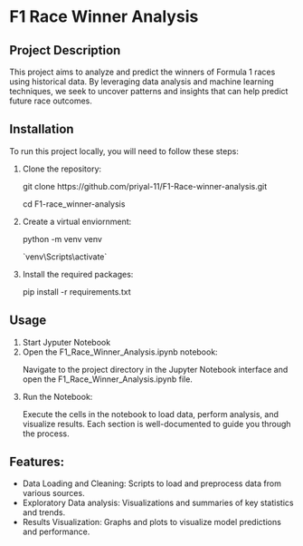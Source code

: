 <h1> F1 Race Winner Analysis</h1>
<h2> Project Description</h2>
<p>This project aims to analyze and predict the winners of Formula 1 races using historical data. By leveraging data analysis and machine learning techniques, we seek to uncover patterns and insights that can help predict future race outcomes.</p>
<h2>Installation</h2>
<p>To run this project locally, you will need to follow these steps:</p>
<ol>
  <li>Clone the repository:</li>
  <p>git clone https://github.com/priyal-11/F1-Race-winner-analysis.git</p>
  <p> cd F1-race_winner-analysis</p>
  <li> Create a virtual enviornment:</li>
  <p>python -m venv venv</p>
  <p>`venv\Scripts\activate`</p>
  <li>Install the required packages:</li>
  <p>pip install -r requirements.txt</p>
</ol>
<h2>Usage</h2>
<ol>
  <li>Start Jyputer Notebook</li>
  <li>Open the F1_Race_Winner_Analysis.ipynb notebook: </li>
  <p>Navigate to the project directory in the Jupyter Notebook interface and open the F1_Race_Winner_Analysis.ipynb file.</p>
  <li>Run the Notebook:</li>
  <p>Execute the cells in the notebook to load data, perform analysis, and visualize results. Each section is well-documented to guide you through the process.</p>
</ol>
<h2>Features:</h2>
<ul>
  <li>Data Loading and Cleaning: Scripts to load and preprocess data from various sources.</li>
  <li>Exploratory Data analysis: Visualizations and summaries of key statistics and trends.</li>
  <li>Results Visualization: Graphs and plots to visualize model predictions and performance.</li>
</ul>

